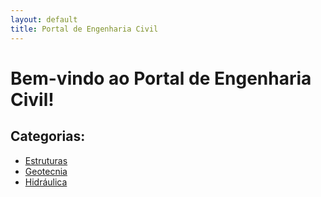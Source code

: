 ```yaml
---
layout: default
title: Portal de Engenharia Civil
---
```


# Bem-vindo ao Portal de Engenharia Civil!

## Categorias:
- [Estruturas](/estruturas)
- [Geotecnia](/geotecnia)
- [Hidráulica](/hidraulica)